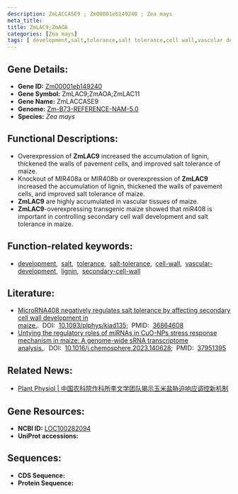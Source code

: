 ```yaml
---
description: ZmLACCASE9 ; Zm00001eb149240 ; Zea mays
meta_title:
title: ZmLAC9;ZmAOA
categories: [Zea mays]
tags: [ development,salt,tolerance,salt tolerance,cell wall,vascular development,lignin,secondary cell wall ]
---
```


## Gene Details:
- **Gene ID:**	[Zm00001eb149240](https://www.maizegdb.org/gene_center/gene/Zm00001eb149240)
- **Gene Symbol:** ZmLAC9;ZmAOA;ZmLAC11
- **Gene Name:** ZmLACCASE9
- **Genome:** [Zm-B73-REFERENCE-NAM-5.0](https://www.maizegdb.org/genome/assembly/Zm-B73-REFERENCE-NAM-5.0)
- **Species:** *Zea mays*

## Functional Descriptions:
   - Overexpression of **ZmLAC9** increased the accumulation of lignin, thickened the walls of pavement cells, and improved salt tolerance of maize.
   - Knockout of MIR408a or MIR408b or overexpression of **ZmLAC9** increased the accumulation of lignin, thickened the walls of pavement cells, and improved salt tolerance of maize.
   - **ZmLAC9** are highly accumulated in vascular tissues of maize.
   - **ZmLAC9**-overexpressing transgenic maize showed that miR408 is important in controlling secondary cell wall development and salt tolerance in maize.

## Function-related keywords:
- [development](/tags/development/),&nbsp;&nbsp;[salt](/tags/salt/),&nbsp;&nbsp;[tolerance](/tags/tolerance/),&nbsp;&nbsp;[salt-tolerance](/tags/salt-tolerance/),&nbsp;&nbsp;[cell-wall](/tags/cell-wall/),&nbsp;&nbsp;[vascular-development](/tags/vascular-development/),&nbsp;&nbsp;[lignin](/tags/lignin/),&nbsp;&nbsp;[secondary-cell-wall](/tags/secondary-cell-wall/)

## Literature:
   - [MicroRNA408 negatively regulates salt tolerance by affecting secondary cell wall development in maize.]( https://academic.oup.com/plphys/article/192/2/1569/7067771?login=true).&nbsp;&nbsp;DOI:&nbsp;&nbsp;[10.1093/plphys/kiad135](https://academic.oup.com/plphys/article/192/2/1569/7067771?login=true);&nbsp;&nbsp;PMID:&nbsp;&nbsp;[36864608](https://pubmed.ncbi.nlm.nih.gov/36864608/)
   - [Untying the regulatory roles of miRNAs in CuO-NPs stress response mechanism in maize: A genome-wide sRNA transcriptome analysis.]( https://www.sciencedirect.com/science/article/pii/S0045653523028989?via%3Dihub).&nbsp;&nbsp;DOI:&nbsp;&nbsp;[10.1016/j.chemosphere.2023.140628](https://www.sciencedirect.com/science/article/pii/S0045653523028989?via%3Dihub);&nbsp;&nbsp;PMID:&nbsp;&nbsp;[37951395](https://pubmed.ncbi.nlm.nih.gov/37951395/)

## Related News:
   - [Plant Physiol | 中国农科院作科所李文学团队揭示玉米盐胁迫响应调控新机制](https://mp.weixin.qq.com/s?__biz=MzU3ODY3MDM0NA==&mid=2247526231&idx=4&sn=c48ba074ef43674346e9cb60528aa181&chksm=fcf48ca0b899158d7246076fa9d5a65d5dba7b5ed913a1c7c45b50c6e1e21cf5bd326d579126&scene=27#wechat_redirect)

## Gene Resources:
- **NCBI ID:**  [LOC100282094](https://www.ncbi.nlm.nih.gov/gene/?term=LOC100282094)
- **UniProt accessions:** [](https://www.uniprot.org/uniprotkb//entry)



## Sequences:
- **CDS Sequence:**
- **Protein Sequence:**
